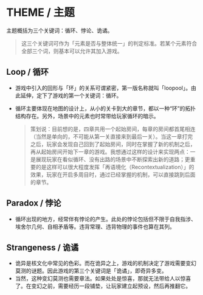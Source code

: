 # THEME / 主题

主题概括为三个关键词：循环、悖论、诡谲。

> 这三个关键词可作为「元素是否与整体统一」的判定标准。若某个元素符合全部三个词，则基本可以允许其加入游戏。

## Loop / 循环

- 游戏中引入的回形与「环」的关系可谓紧密，第一版名称就叫「loopool」。由此延伸，定下了游戏的第一个关键词：循环。

- 循环主要体现在地图的设计上，从小的关卡到大的章节，都以一种“环”的拓扑结构存在。另外，场景中的元素也时常带给玩家循环的暗示。

    > 策划说：目前想的是，四章共用一个起始房间，每章的房间都首尾相连（当然是单向的，不可能从第一关直接来到最后一关）。当这一章打完之后，玩家会发现自己回到了起始房间，同时在掌握了新的机制之后，再从起始房间开始下一章的游戏。我想通过这样的设计来实现两点：一是展现玩家在看似循环、没有出路的场景中不断探索出新的道路；更重要的是这样可以很大程度发挥「再语境化（Recontextualization）」的效果，玩家在开启多周目时，通过已经掌握的机制，可以直接跳到后面的章节。

## Paradox / 悖论

- 循环出现的地方，经常伴有悖论的产生。此处的悖论包括但不限于自我指涉、埃舍尔几何、自相矛盾等。违背常理、违背物理的事件也算在其列。

## Strangeness / 诡谲

- 诡异是核文化中常见的色彩。而在诡异之上，游戏的机制决定了游戏需要变幻莫测的谜题。因此游戏的第三个关键词是「诡谲」，即奇异多变。
- 当然，这种变幻莫测也需要章法。如果处处是惊喜，那就无法带给人以惊喜了。在变幻之前，需要经历一段铺垫，让玩家建立起预设，然后再推翻它。

